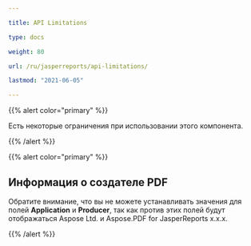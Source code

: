 ```yaml
---

title: API Limitations 

type: docs

weight: 80

url: /ru/jasperreports/api-limitations/

lastmod: "2021-06-05"

---
```




{{% alert color="primary" %}}



Есть некоторые ограничения при использовании этого компонента.



{{% /alert %}}



{{% alert color="primary" %}}



## **Информация о создателе PDF**

Обратите внимание, что вы не можете устанавливать значения для полей **Application** и **Producer**, так как против этих полей будут отображаться Aspose Ltd. и Aspose.PDF for JasperReports x.x.x.



{{% /alert %}}
